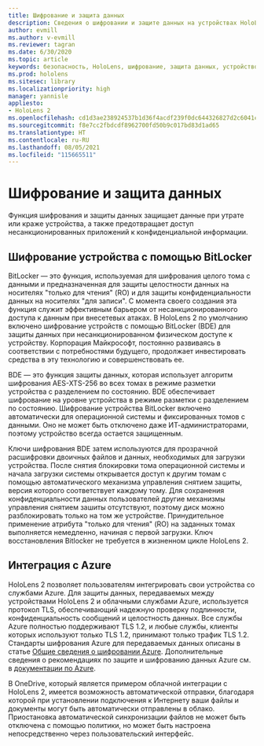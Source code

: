 ```yaml
---
title: Шифрование и защита данных
description: Сведения о шифровании и защите данных на устройствах HoloLens 2, включая интеграцию BitLocker и Azure.
author: evmill
ms.author: v-evmill
ms.reviewer: tagran
ms.date: 6/30/2020
ms.topic: article
keywords: безопасность, HoloLens, шифрование, защита данных, устройство BitLocker, BitLocker, bitlocker, шифрование BitLocker, интеграция с Azure,
ms.prod: hololens
ms.sitesec: library
ms.localizationpriority: high
manager: yannisle
appliesto:
- HoloLens 2
ms.openlocfilehash: cd1d3ae238924537b1d36f4acdf239f0dc644326827d2c6041ceb94b013b3801
ms.sourcegitcommit: f8e7cc2fbdcdf8962700fd50b9c017bd83d1ad65
ms.translationtype: HT
ms.contentlocale: ru-RU
ms.lasthandoff: 08/05/2021
ms.locfileid: "115665511"
---
```

# <a name="encryption-and-data-protection"></a>Шифрование и защита данных

Функция шифрования и защиты данных защищает данные при утрате или краже устройства, а также предотвращает доступ несанкционированных приложений к конфиденциальной информации.

## <a name="bitlocker-device-encryption"></a>Шифрование устройства с помощью BitLocker

BitLocker — это функция, используемая для шифрования целого тома с данными и предназначенная для защиты целостности данных на носителях "только для чтения" (RO) и для защиты конфиденциальности данных на носителях "для записи".  С момента своего создания эта функция служит эффективным барьером от несанкционированного доступа к данным при внесетевых атаках. В HoloLens 2 по умолчанию включено шифрование устройств с помощью BitLocker (BDE) для защиты данных при несанкционированном физическом доступе к устройству. Корпорация Майкрософт, постоянно развиваясь в соответствии с потребностями будущего, продолжает инвестировать средства в эту технологию и совершенствовать ее.

BDE — это функция защиты данных, которая использует алгоритм шифрования AES-XTS-256 во всех томах в режиме разметки устройства с разделением по состоянию. BDE обеспечивает шифрование на уровне устройства в режиме разметки с разделением по состоянию. Шифрование устройства BitLocker включено автоматически для операционной системы и фиксированных томов с данными. Оно не может быть отключено даже ИТ-администраторами, поэтому устройство всегда остается защищенным.

Ключи шифрования BDE затем используются для прозрачной расшифровки двоичных файлов и данных, необходимых для загрузки устройства. После снятия блокировки тома операционной системы и начала загрузки системы открывается доступ к другим томам с помощью автоматического механизма управления снятием защиты, версия которого соответствует каждому тому. Для сохранения конфиденциальности данных пользователей другие механизмы управления снятием зашиты отсутствуют, поэтому диск можно разблокировать только на том же устройстве. Принудительное применение атрибута "только для чтения" (RO) на заданных томах выполняется немедленно, начиная с первой загрузки. Ключ восстановления Bitlocker не требуется в жизненном цикле HoloLens 2.

## <a name="azure-integration"></a>Интеграция с Azure 

HoloLens 2 позволяет пользователям интегрировать свои устройства со службами Azure. Для защиты данных, передаваемых между устройствами HoloLens 2 и облачными службами Azure, используется протокол TLS, обеспечивающий надежную проверку подлинности, конфиденциальность сообщений и целостность данных. Все службы Azure полностью поддерживают TLS 1.2, и любые службы, клиенты которых используют только TLS 1.2, принимают только трафик TLS 1.2. Стандарты шифрования Azure для передаваемых данных описаны в статье [Общие сведения о шифровании Azure](/azure/security/fundamentals/encryption-overview). Дополнительные сведения о рекомендациях по защите и шифрованию данных Azure см. в [документации по Azure](/azure/security/fundamentals/data-encryption-best-practices). 

В OneDrive, который является примером облачной интеграции с HoloLens 2, имеется возможность автоматической отправки, благодаря которой при установлении подключения к Интернету ваши файлы и документы могут быть автоматически отправлены в облако. Приостановка автоматической синхронизации файлов не может быть отключена с помощью политики, но может быть настроена непосредственно через пользовательский интерфейс. 
